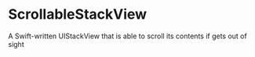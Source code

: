 # ScrollableStackView
A Swift-written UIStackView that is able to scroll its contents if gets out of sight
